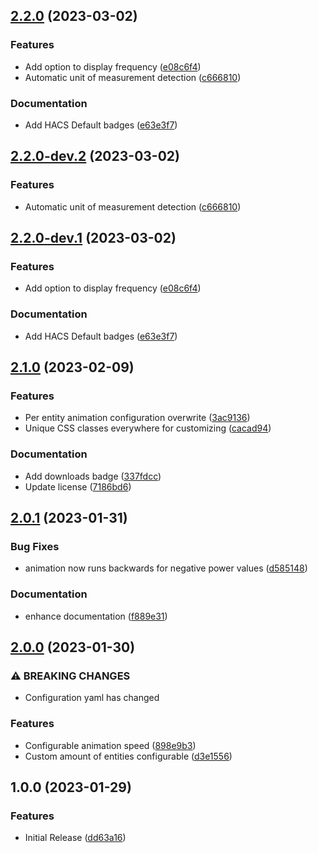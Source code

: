 ## [2.2.0](https://github.com/Sese-Schneider/ha-energy-overview-card/compare/v2.1.0...v2.2.0) (2023-03-02)


### Features

* Add option to display frequency ([e08c6f4](https://github.com/Sese-Schneider/ha-energy-overview-card/commit/e08c6f4a4b42acf83920bbc1b9b94d35cb79e9e6))
* Automatic unit of measurement detection ([c666810](https://github.com/Sese-Schneider/ha-energy-overview-card/commit/c66681098bc369cd0d0aa11062b0d4414d4e3fed))


### Documentation

* Add HACS Default badges ([e63e3f7](https://github.com/Sese-Schneider/ha-energy-overview-card/commit/e63e3f778e6eec38ca00751740b8258d48244719))

## [2.2.0-dev.2](https://github.com/Sese-Schneider/ha-energy-overview-card/compare/v2.2.0-dev.1...v2.2.0-dev.2) (2023-03-02)


### Features

* Automatic unit of measurement detection ([c666810](https://github.com/Sese-Schneider/ha-energy-overview-card/commit/c66681098bc369cd0d0aa11062b0d4414d4e3fed))

## [2.2.0-dev.1](https://github.com/Sese-Schneider/ha-energy-overview-card/compare/v2.1.0...v2.2.0-dev.1) (2023-03-02)


### Features

* Add option to display frequency ([e08c6f4](https://github.com/Sese-Schneider/ha-energy-overview-card/commit/e08c6f4a4b42acf83920bbc1b9b94d35cb79e9e6))


### Documentation

* Add HACS Default badges ([e63e3f7](https://github.com/Sese-Schneider/ha-energy-overview-card/commit/e63e3f778e6eec38ca00751740b8258d48244719))

## [2.1.0](https://github.com/Sese-Schneider/ha-energy-overview-card/compare/v2.0.1...v2.1.0) (2023-02-09)


### Features

* Per entity animation configuration overwrite ([3ac9136](https://github.com/Sese-Schneider/ha-energy-overview-card/commit/3ac913634425079748dd2dfa0c72a66fd37b30e2))
* Unique CSS classes everywhere for customizing ([cacad94](https://github.com/Sese-Schneider/ha-energy-overview-card/commit/cacad9478af0895a473092d65b4ea06a0e557c1b))


### Documentation

* Add downloads badge ([337fdcc](https://github.com/Sese-Schneider/ha-energy-overview-card/commit/337fdccdca2ea57b96b1a1bc2bb7dfc562348ae0))
* Update license ([7186bd6](https://github.com/Sese-Schneider/ha-energy-overview-card/commit/7186bd68474356b5e1a34ecf07305f0da68d307e))

## [2.0.1](https://github.com/Sese-Schneider/ha-energy-overview-card/compare/v2.0.0...v2.0.1) (2023-01-31)


### Bug Fixes

* animation now runs backwards for negative power values ([d585148](https://github.com/Sese-Schneider/ha-energy-overview-card/commit/d5851488e31c02bad41598773065fbcd914fb160))


### Documentation

* enhance documentation ([f889e31](https://github.com/Sese-Schneider/ha-energy-overview-card/commit/f889e310e1266abd4cdb4b4071159537a4146ba8))

## [2.0.0](https://github.com/Sese-Schneider/ha-energy-overview-card/compare/v1.0.0...v2.0.0) (2023-01-30)


### ⚠ BREAKING CHANGES

* Configuration yaml has changed

### Features

* Configurable animation speed ([898e9b3](https://github.com/Sese-Schneider/ha-energy-overview-card/commit/898e9b3dc0cf57b73c6ea0ca65df5fc865c7d8ee))
* Custom amount of entities configurable  ([d3e1556](https://github.com/Sese-Schneider/ha-energy-overview-card/commit/d3e1556638c4602c3edd1e7039cd9bd6bc457137))

## 1.0.0 (2023-01-29)


### Features

* Initial Release ([dd63a16](https://github.com/Sese-Schneider/ha-energy-overview-card/commit/dd63a1608cf00cb4b1a4eed9188ac1a3fdbd9cf3))
